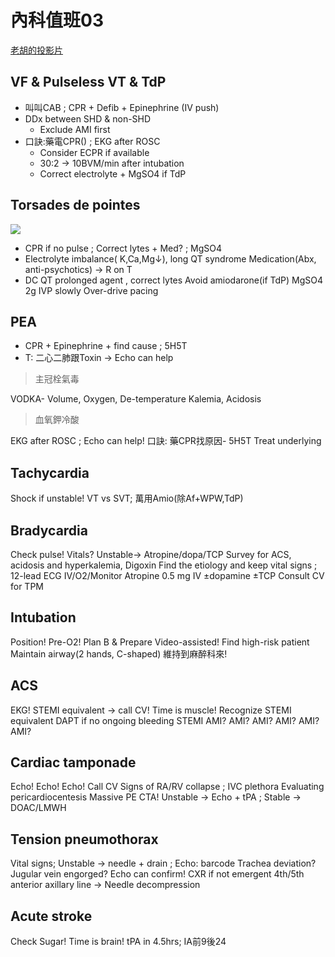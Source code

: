 # 內科值班03
[老胡的投影片](https://drive.google.com/drive/folders/1fQknlwaHUAu8FHacN5_64mroQA-XYm-t)

## VF & Pulseless VT & TdP
* 叫叫CAB ; CPR + Defib + Epinephrine (IV push)
* DDx between SHD & non-SHD
    * Exclude AMI first
* 口訣:藥電CPR() ; EKG after ROSC 
    * Consider ECPR if available 
    * 30:2 → 10BVM/min after intubation
    * Correct electrolyte + MgSO4 if TdP

## Torsades de pointes
![](https://i.imgur.com/KXyRhkm.png)

* CPR if no pulse ; Correct lytes + Med? ; MgSO4
* Electrolyte imbalance( K,Ca,Mg↓), long QT syndrome
   Medication(Abx, anti-psychotics) → R on T
* DC QT prolonged agent , correct lytes
   Avoid amiodarone(if TdP) 
   MgSO4 2g IVP slowly 
   Over-drive pacing


## PEA
* CPR + Epinephrine + find cause ; 5H5T
* T: 二心二肺跟Toxin → Echo can help

> 主冠栓氣毒

   VODKA- Volume, Oxygen, De-temperature
                  Kalemia, Acidosis
> 血氧鉀冷酸
                 
EKG after ROSC ; Echo can help!
  口訣: 藥CPR找原因- 5H5T
   Treat underlying

## Tachycardia
Shock if unstable! VT vs SVT; 萬用Amio(除Af+WPW,TdP)


## Bradycardia
Check pulse!  Vitals?  Unstable→ Atropine/dopa/TCP
Survey for ACS, acidosis and hyperkalemia, Digoxin
Find the etiology and keep vital signs ; 12-lead ECG
   IV/O2/Monitor
   Atropine 0.5 mg IV ±dopamine ±TCP
   Consult CV for TPM


## Intubation
Position! Pre-O2!  Plan B  & Prepare Video-assisted!
Find high-risk patient  
Maintain airway(2 hands, C-shaped) 維持到麻醉科來!

## ACS
EKG!  STEMI equivalent → call CV!   Time is muscle!
Recognize STEMI equivalent
DAPT if no ongoing bleeding
STEMI
AMI?
AMI?
AMI?
AMI?
AMI?
AMI?


## Cardiac tamponade
Echo! Echo! Echo!   Call CV
Signs of RA/RV collapse ; IVC plethora
Evaluating pericardiocentesis
Massive PE
CTA!  Unstable → Echo + tPA ; Stable → DOAC/LMWH


## Tension pneumothorax
Vital signs; Unstable → needle + drain ; Echo: barcode
Trachea deviation? Jugular vein engorged?
Echo can confirm!  CXR if not emergent
   4th/5th anterior axillary line → Needle decompression

## Acute stroke
Check Sugar!  Time is brain!  tPA in 4.5hrs;  IA前9後24

